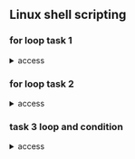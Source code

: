 ## Linux shell scripting 

### for loop task 1 

<details> 
  <summary>access</summary>
  <img src="for1.png">

</details>

### for loop task 2 

<details> 
  <summary>access</summary>
  <img src="for2.png">

</details>

### task 3  loop and condition 
<details> 
  <summary>access</summary>
  ## Directory Management Task

### 1. Variable Definition
Declare a variable `directory_name` and set it to "MyFiles."

### 2. Directory Creation
Use an `if` statement to check if a directory with the name stored in `directory_name` already exists. If not, create the directory; otherwise, print a message indicating that the directory already exists.

### 3. File Creation
Inside the directory created (or existing), use a `for` loop to create five empty text files named `file1.txt`, `file2.txt`, ..., `file5.txt`.

### 4. File Counting
Use a `while` loop to count and display the number of text files in the directory.

### 5. Cleanup
Remove all the text files created in step 3.

</details>

